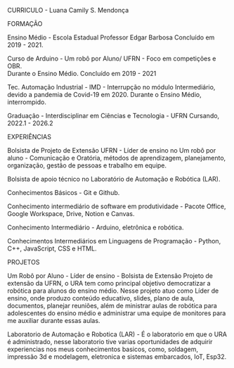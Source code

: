 CURRICULO - Luana Camily S. Mendonça

FORMAÇÃO

Ensino Médio - Escola Estadual Professor Edgar Barbosa 
Concluído em  2019 - 2021.

Curso de Arduino -  Um robô por Aluno/ UFRN - Foco em  competições e OBR.  
Durante o Ensino Médio. Concluído em 2019 - 2021

Tec. Automação Industrial - IMD - Interrupção no módulo Intermediário, devido a pandemia de Covid-19 em 2020.
Durante o Ensino Médio, interrompido.

Graduação - Interdisciplinar em Ciências e Tecnologia - UFRN 
Cursando,  2022.1 - 2026.2 

EXPERIÊNCIAS

Bolsista de Projeto de Extensão UFRN - Líder de ensino no Um robô por aluno - Comunicação e Oratória, métodos de aprendizagem, planejamento, organização, gestão de pessoas e trabalho em equipe.

Bolsista de apoio técnico no Laboratório de Automação e Robótica (LAR).

Conhecimentos Básicos - Git e Github.

Conhecimento intermediário de software em produtividade - Pacote Office, Google Workspace, Drive, Notion e Canvas.

Conhecimento Intermediário - Arduino, eletrônica e robótica.

Conhecimentos Intermediários em Linguagens de Programação - Python, C++, JavaScript, CSS e  HTML.

PROJETOS

Um Robô por Aluno - Líder de ensino - Bolsista de Extensão
Projeto de extensão da UFRN, o URA tem como principal objetivo democratizar a robótica para alunos do ensino médio. Nesse projeto atuo como Líder de ensino, onde produzo conteúdo educativo, slides, plano de aula, documentos, planejar reuniões, além de ministrar aulas de robótica para adolescentes do ensino médio e administrar uma equipe de monitores para me auxiliar durante essas aulas.

Laboratorio de Automação e Robotica (LAR) - É o laboratorio em que o URA é administrado, nesse laboratorio tive varias oportunidades de adquirir experiencias nos meus conhecimentos basicos, como, soldagem, impressão 3d e modelagem, eletronica e sistemas embarcados, IoT, Esp32.
